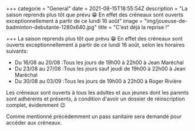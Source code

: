 +++
categorie = "General"
date = 2021-08-15T18:55:54Z
description = "La saison reprends plus tôt que prévu 😁 En effet des créneaux sont ouverts exceptionnellement à partir de ce lundi 16 août"
image = "img/joueuse-de-badminton-debutante-1280x640.jpg"
title = "C'est déjà la reprise !"

+++
La saison reprends plus tôt que prévu 😁 En effet des créneaux sont ouverts exceptionnellement à partir de ce lundi 16 août, selon les horaires suivants:

* Du 16/08 au 20/08 :Tous les jours de 19h00 à 22h00 à Jean Maréchal
* Du 23/08 au 27/08 :Tous les jours sauf jeudi de 19h00 à 22h00 à Jean Maréchal
* Du 30/08 au 03/09 :Tous les jours de 19h00 à 22h00 à Roger Rivière

Les créneaux sont ouverts à tous les adultes et aux jeunes dont les parents sont adhérents et présents, à condition d'avoir un dossier de réinscription complet, évidemment 😉

Comme mentionné précédemment un pass sanitaire sera demandé pour accéder aux créneaux.